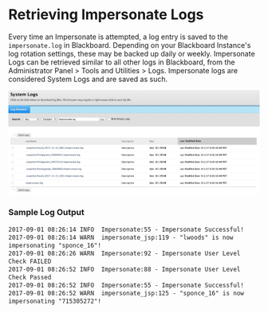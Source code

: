 # Retrieving Impersonate Logs

Every time an Impersonate is attempted, a log entry is saved to the `impersonate.log` in Blackboard. Depending on your Blackboard Instance's log rotation settings, these may be backed up daily or weekly. Impersonate Logs can be retrieved similar to all other logs in Blackboard, from the Administrator Panel &gt; Tools and Utilities &gt; Logs. Impersonate logs are considered System Logs and are saved as such.

![](/assets/logs_list.png)

### Sample Log Output

```
2017-09-01 08:26:14 INFO  Impersonate:55 - Impersonate Successful!
2017-09-01 08:26:14 WARN  impersonate_jsp:119 - "lwoods" is now impersonating "sponce_16"!
2017-09-01 08:26:26 WARN  Impersonate:92 - Impersonate User Level Check FAILED
2017-09-01 08:26:52 INFO  Impersonate:88 - Impersonate User Level Check Passed
2017-09-01 08:26:52 INFO  Impersonate:55 - Impersonate Successful!
2017-09-01 08:26:52 WARN  impersonate_jsp:125 - "sponce_16" is now impersonating "715305272"!
```



